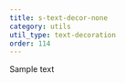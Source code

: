 ```yaml
---
title: s-text-decor-none
category: utils
util_type: text-decoration
order: 114
---
```

<p class="s-text-decor-none">Sample text</p>